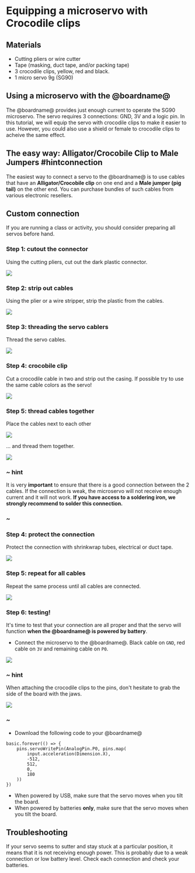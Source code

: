 # Equipping a microservo with Crocodile clips

## Materials
  * Cutting pliers or wire cutter
  * Tape (masking, duct tape, and/or packing tape)
  * 3 crocodile clips, yellow, red and black.
  * 1 micro servo 9g (SG90)

## Using a microservo with the @boardname@

The @boardname@ provides just enough current to operate the SG90 microservo. 
The servo requires 3 connections: GND, 3V and a logic pin. 
In this tutorial, we will equip the servo with crocodile clips to make it easier to use. 
However, you could also use a shield or female to crocodile clips to acheive the same effect.

## The easy way: Alligator/Crocobile Clip to Male Jumpers #hintconnection

The easiest way to connect a servo to the @boardname@ is to use cables that have an **Alligator/Crocobile clip** on one end
and a **Male jumper (pig tail)** on the other end. You can purchase bundles of such cables from various electronic resellers.

## Custom connection

If you are running a class or activity, you should consider preparing all servos before hand.

### Step 1: cutout the connector

Using the cutting pliers, cut out the dark plastic connector.

![](/static/mb/projects/inchworm/servo1.jpg)

### Step 2: strip out cables

Using the plier or a wire stripper, strip the plastic from the cables.

![](/static/mb/projects/inchworm/servotrim.jpg)

### Step 3: threading the servo cablers

Thread the servo cables.

![](/static/mb/projects/inchworm/servo3.jpg)

### Step 4: crocobile clip

Cut a crocodile cable in two and strip out the casing. 
If possible try to use the same cable colors as the servo!

![](/static/mb/projects/inchworm/servo4.jpg)

### Step 5: thread cables together

Place the cables next to each other

![](/static/mb/projects/inchworm/servo5.jpg)

... and thread them together.

![](/static/mb/projects/inchworm/servo6.jpg)

### ~ hint

It is very **important** to ensure that there is a good connection between the 2 cables.
If the connection is weak, the microservo will not receive enough current and it will not work.
**If you have access to a soldering iron, we strongly recommend to solder this connection.**

### ~

### Step 4: protect the connection

Protect the connection with shrinkwrap tubes, electrical or duct tape.

![](/static/mb/projects/inchworm/servo7.jpg)

### Step 5: repeat for all cables

Repeat the same process until all cables are connected.

![](/static/mb/projects/inchworm/servo8.jpg)

### Step 6: testing!

It's time to test that your connection are all proper and that the servo will function **when the @boardname@ is powered by battery**.

* Connect the microservo to the @boardname@. Black cable on ``GND``, red cable on ``3V`` and remaining cable on ``P0``.

![](/static/mb/projects/inchworm/circuit1.jpg)

### ~ hint

When attaching the crocodile clips to the pins, don't hesitate to grab the side of the board with the jaws.

![](/static/mb/projects/inchworm/circuit2.jpg)

### ~

* Download the following code to your @boardname@

```blocks
basic.forever(() => {
    pins.servoWritePin(AnalogPin.P0, pins.map(
        input.acceleration(Dimension.X),
        -512,
        512,
        0,
        180
    ))
})
```

* When powered by USB, make sure that the servo moves when you tilt the board.
* When powered by batteries **only**, make sure that the servo moves when you tilt the board.

## Troubleshooting

If your servo seems to sutter and stay stuck at a particular position, it means that it is not receiving enough power.
This is probably due to a weak connection or low battery level. Check each connection and check your batteries.